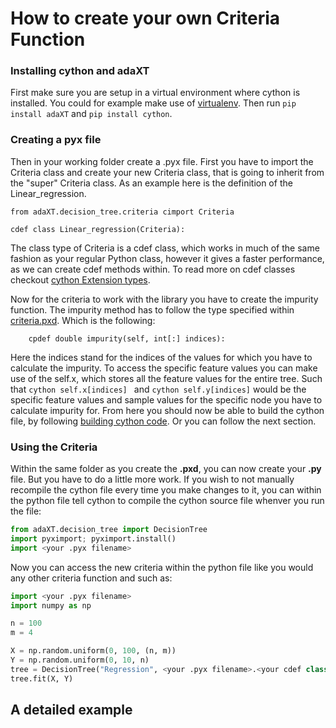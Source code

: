 # How to create your own Criteria Function

### Installing cython and adaXT
First make sure you are setup in a virtual environment where cython is installed. You could for example make use of [virtualenv](https://virtualenv.pypa.io/en/latest/). Then run ```pip install adaXT``` and ```pip install cython```.

### Creating a pyx file
Then in your working folder create a .pyx file. First you have to import the Criteria class and create your new Criteria class, that is going to inherit from the "super" Criteria class. As an example here is the definition of the Linear_regression.
```cython
from adaXT.decision_tree.criteria cimport Criteria

cdef class Linear_regression(Criteria):
```
The class type of Criteria is a cdef class, which works in much of the same fashion as your regular Python class, however it gives a faster performance, as we can create cdef methods within. To read more on cdef classes checkout [cython Extension types](https://cython.readthedocs.io/en/latest/src/tutorial/cdef_classes.html).

Now for the criteria to work with the library you have to create the impurity function. The impurity method has to follow the type specified within [criteria.pxd](https://github.com/NiklasPfister/adaXT/blob/main/src/adaXT/decision_tree/criteria.pxd). Which is the following:
```cython
    cpdef double impurity(self, int[:] indices):
```
Here the indices stand for the indices of the values for which you have to calculate the impurity. To access the specific feature values you can make use of the self.x, which stores all the feature values for the entire tree. Such that ```cython self.x[indices] ``` and ```cython self.y[indices]``` would be the specific feature values and sample values for the specific node you have to calculate impurity for. From here you should now be able to build the cython file, by following [building cython code](https://cython.readthedocs.io/en/latest/src/quickstart/build.html). Or you can follow the next section.

### Using the Criteria
Within the same folder as you create the **.pxd**, you can now create your **.py** file. But you have to do a little more work. If you wish to not manually recompile the cython file every time you make changes to it, you can within the python file tell cython to compile the cython source file whenver you run the file:
```python
from adaXT.decision_tree import DecisionTree
import pyximport; pyximport.install()
import <your .pyx filename>
```
Now you can access the new criteria within the python file like you would any other criteria function and such as:

```python
import <your .pyx filename>
import numpy as np

n = 100
m = 4

X = np.random.uniform(0, 100, (n, m))
Y = np.random.uniform(0, 10, n)
tree = DecisionTree("Regression", <your .pyx filename>.<your cdef class>, max_depth=3)
tree.fit(X, Y)
```

## A detailed example